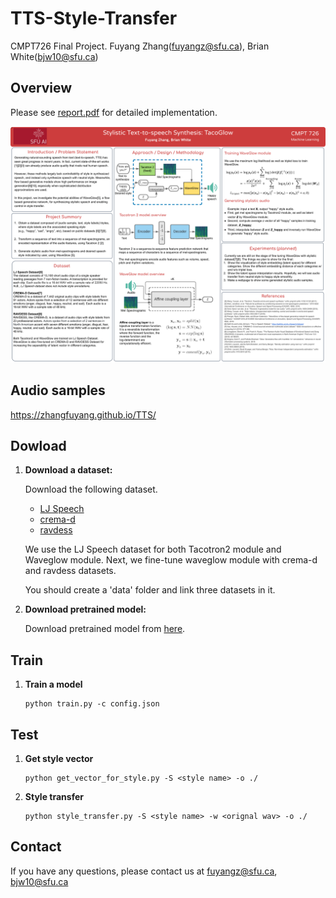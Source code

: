 # TTS-Style-Transfer
CMPT726 Final Project. Fuyang Zhang(fuyangz@sfu.ca), Brian White(bjw10@sfu.ca)

## Overview
Please see [report.pdf](726_tts_report.pdf) for detailed implementation.

![Image of poster](sfu_ai_poster_landscape_tall.pptx.png)

## Audio samples
https://zhangfuyang.github.io/TTS/

## Dowload
1. **Download a dataset:**

   Download the following dataset. 
    * [LJ Speech](https://keithito.com/LJ-Speech-Dataset/)
    * [crema-d](https://github.com/CheyneyComputerScience/CREMA-D)
    * [ravdess](https://smartlaboratory.org/ravdess/)

   We use the LJ Speech dataset for both Tacotron2 module and Waveglow module. Next, we fine-tune waveglow module with crema-d and ravdess datasets. 

   You should create a 'data' folder and link three datasets in it.
2. **Download pretrained model:**

   Download pretrained model from [here](https://drive.google.com/file/d/18cMWPgZG0YqENA63Y7Xzr3RW19vBpUyS/view?usp=sharing).

## Train
1. **Train a model**

   ```
   python train.py -c config.json
   ```

## Test
1. **Get style vector**

   ```
   python get_vector_for_style.py -S <style name> -o ./
   ```

2. **Style transfer**

   ```
   python style_transfer.py -S <style name> -w <orignal wav> -o ./
   ```

## Contact
If you have any questions, please contact us at fuyangz@sfu.ca, bjw10@sfu.ca
